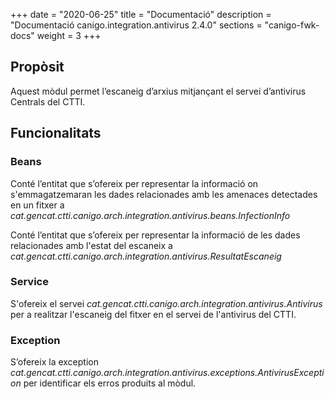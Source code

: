 +++
date        = "2020-06-25"
title       = "Documentació"
description = "Documentació canigo.integration.antivirus 2.4.0"
sections    = "canigo-fwk-docs"
weight      = 3
+++

## Propòsit

Aquest mòdul permet l’escaneig d’arxius mitjançant el servei d’antivirus Centrals del CTTI.

## Funcionalitats

### Beans

Conté l’entitat que s’ofereix per representar la informació on s'emmagatzemaran les dades relacionades amb les amenaces detectades en un fitxer a *cat.gencat.ctti.canigo.arch.integration.antivirus.beans.InfectionInfo*

Conté l’entitat que s’ofereix per representar la informació de les dades relacionades amb l'estat del escaneix a *cat.gencat.ctti.canigo.arch.integration.antivirus.ResultatEscaneig*

### Service

S'ofereix el servei *cat.gencat.ctti.canigo.arch.integration.antivirus.Antivirus* per a realitzar l'escaneig del fitxer en el servei de l'antivirus del CTTI.

### Exception

S’ofereix la exception *cat.gencat.ctti.canigo.arch.integration.antivirus.exceptions.AntivirusException* per identificar els erros produits al mòdul.
